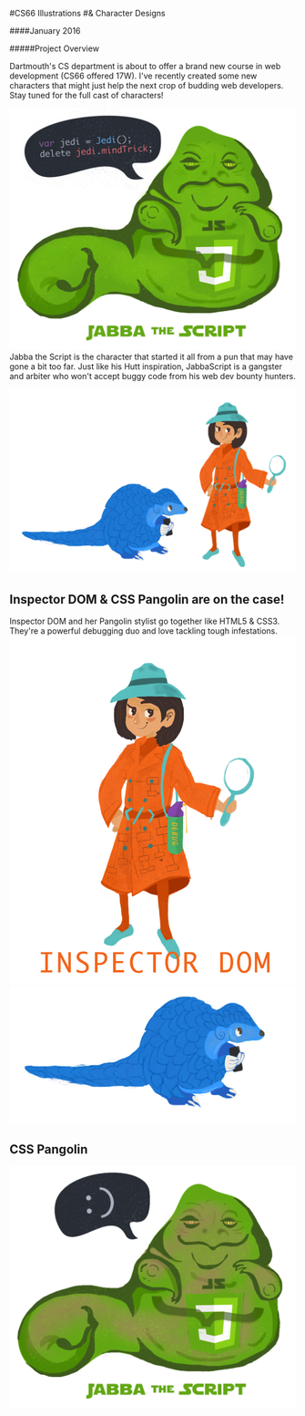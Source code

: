 #CS66 Illustrations
#& Character Designs

####January 2016

#####Project Overview

Dartmouth's CS department is about to offer a brand new course in web development (CS66 offered 17W). I've recently created some new characters that might just help the next crop of budding web developers. Stay tuned for the full cast of characters!

![jabbascript jabba the script](/img/jabba_with_text.png)
Jabba the Script is the character that started it all from a pun that may have gone a bit too far. Just like his Hutt inspiration, JabbaScript is a gangster and arbiter who won't accept buggy code from his web dev bounty hunters.

![HTML CSS Web Inspector DOM Document Object Model](/img/dynamicduo.png)
## Inspector DOM & CSS Pangolin are on the case!

Inspector DOM and her Pangolin stylist go together like HTML5 & CSS3. They're a powerful debugging duo and love tackling tough infestations.
![Inspector DOM HTML 5](/img/inspectorDOM.png)
![Pangolin CSS](/img/pangolongtail.png)
## CSS Pangolin
![jabbascript jabba the script](/img/jabb.gif)
